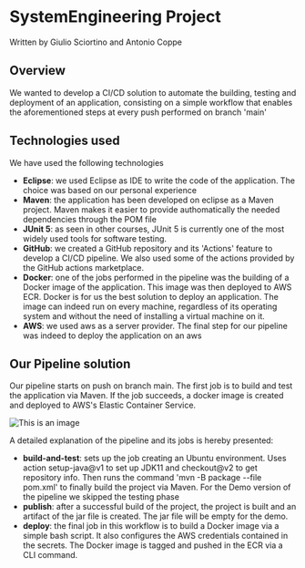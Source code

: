 # SystemEngineering Project
Written by Giulio Sciortino and Antonio Coppe

## Overview
We wanted to develop a CI/CD solution to automate the building, testing and deployment of an application, consisting on a simple workflow that enables the aforementioned steps at every push performed on branch 'main'

## Technologies used
We have used the following technologies

- **Eclipse**: we used Eclipse as IDE to write the code of the application. The choice was based on our personal experience
- **Maven**: the application has been developed on eclipse as a Maven project. Maven makes it easier to provide authomatically the needed dependencies through the POM file
- **JUnit 5**: as seen in other courses, JUnit 5 is currently one of the most widely used tools for software testing.
- **GitHub**: we created a GitHub repository and its 'Actions' feature to develop a CI/CD pipeline. We also used some of the actions provided by the GitHub actions marketplace.
- **Docker**: one of the jobs performed in the pipeline was the building of a Docker image of the application. This image was then deployed to AWS ECR. Docker is for us the best solution to deploy an application. The image can indeed run on every machine, regardless of its operating system and without the need of installing a virtual machine on it.
- **AWS**: we used aws as a server provider. The final step for our pipeline was indeed to deploy the application on an aws

## Our Pipeline solution
Our pipeline starts on push on branch main. The first job is to build and test the application via Maven. If the job succeeds, a docker image is created and deployed to AWS's Elastic Container Service. 

![This is an image](https://myoctocat.com/assets/images/base-octocat.svg)

A detailed explanation of the pipeline and its jobs is hereby presented:
- **build-and-test**: sets up the job creating an Ubuntu environment. Uses action setup-java@v1 to set up JDK11 and checkout@v2 to get repository info. Then runs the command 'mvn -B package --file pom.xml' to finally build the project via Maven. For the Demo version of the pipeline we skipped the testing phase
- **publish**: after a successful build of the project, the project is built and an artifact of the jar file is created. The jar file will be empty for the demo.
- **deploy**: the final job in this workflow is to build a Docker image via a simple bash script. It also configures the AWS credentials contained in the secrets. The Docker image is tagged and pushed in the ECR via a CLI command.
